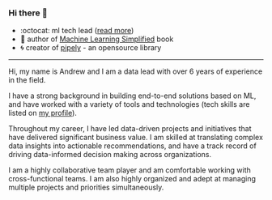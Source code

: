 ### Hi there 👋

- :octocat: ml tech lead ([read more](https://awolf.io))
- :orange_book: author of [Machine Learning Simplified](https://themlsbook.com) book
- :cyclone: creator of [pipely](https://pypi.org/project/pipely/) - an opensource library

---

Hi, my name is Andrew and I am a data lead with over 6 years of experience in the field.

I have a strong background in building end-to-end solutions based on ML, and have worked with a variety of tools and technologies (tech skills are listed on [my profile](awolf.io)).

Throughout my career, I have led data-driven projects and initiatives that have delivered significant business value. I am skilled at translating complex data insights into actionable recommendations, and have a track record of driving data-informed decision making across organizations.

I am a highly collaborative team player and am comfortable working with cross-functional teams. I am also highly organized and adept at managing multiple projects and priorities simultaneously.

<!-- ![Twitter follow](https://img.shields.io/twitter/follow/5x125?style=social) -->

<!-- ![GitHub stars](https://img.shields.io/github/stars/5x12?affiliations=OWNER%2CCOLLABORATOR) -->
<!-- ![GitHub stars](https://img.shields.io/github/stars/5x12?style=social) -->
<!-- https://gist.github.com/rxaviers/7360908 -->



<!-- ![GitHub stats](https://github-readme-stats.vercel.app/api?username=5x12&show_icons=true&theme=nord&hide=prs,issues,contribs) -->

<!-- ![GitHub stars](https://img.shields.io/github/stars/5x12?affiliations=OWNER%2CCOLLABORATOR)
![GitHub followers](https://img.shields.io/github/followers/5x12?color=red) 
![](https://komarev.com/ghpvc/?username=5x12&color=blue&label=Profile+Views) -->
